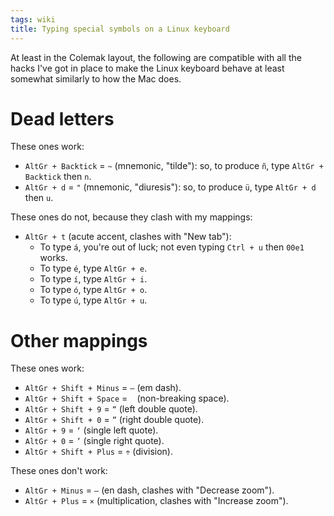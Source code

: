 ```yaml
---
tags: wiki
title: Typing special symbols on a Linux keyboard
---
```


At least in the Colemak layout, the following are compatible with all the hacks I've got in place to make the Linux keyboard behave at least somewhat similarly to how the Mac does.

# Dead letters

These ones work:

- `AltGr + Backtick` = `~` (mnemonic, "tilde"): so, to produce `ñ`, type `AltGr + Backtick` then `n`.
- `AltGr + d` = `"` (mnemonic, "diuresis"): so, to produce `ü`, type `AltGr + d` then `u`.

These ones do not, because they clash with my mappings:

- `AltGr + t` (acute accent, clashes with "New tab"):
  - To type `á`, you're out of luck; not even typing `Ctrl + u` then `00e1` works.
  - To type `é`, type `AltGr + e`.
  - To type `í`, type `AltGr + i`.
  - To type `ó`, type `AltGr + o`.
  - To type `ú`, type `AltGr + u`.

# Other mappings

These ones work:

- `AltGr + Shift + Minus` = `—` (em dash).
- `AltGr + Shift + Space` = ` ` (non-breaking space).
- `AltGr + Shift + 9` = `“` (left double quote).
- `AltGr + Shift + 0` = `”` (right double quote).
- `AltGr + 9` = `‘` (single left quote).
- `AltGr + 0` = `’` (single right quote).
- `AltGr + Shift + Plus` = `÷` (division).

These ones don't work:

- `AltGr + Minus` = `–` (en dash, clashes with "Decrease zoom").
- `AltGr + Plus` = `×` (multiplication, clashes with "Increase zoom").
